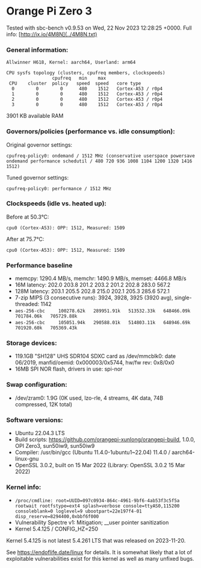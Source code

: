 # Orange Pi Zero 3

Tested with sbc-bench v0.9.53 on Wed, 22 Nov 2023 12:28:25 +0000. Full info: [http://ix.io/4M8N](../4M8N.txt)

### General information:

    Allwinner H618, Kernel: aarch64, Userland: arm64
    
    CPU sysfs topology (clusters, cpufreq members, clockspeeds)
                     cpufreq   min    max
     CPU    cluster  policy   speed  speed   core type
      0        0        0      480    1512   Cortex-A53 / r0p4
      1        0        0      480    1512   Cortex-A53 / r0p4
      2        0        0      480    1512   Cortex-A53 / r0p4
      3        0        0      480    1512   Cortex-A53 / r0p4

3901 KB available RAM

### Governors/policies (performance vs. idle consumption):

Original governor settings:

    cpufreq-policy0: ondemand / 1512 MHz (conservative userspace powersave ondemand performance schedutil / 480 720 936 1008 1104 1200 1320 1416 1512)

Tuned governor settings:

    cpufreq-policy0: performance / 1512 MHz

### Clockspeeds (idle vs. heated up):

Before at 50.3°C:

    cpu0 (Cortex-A53): OPP: 1512, Measured: 1509 

After at 75.7°C:

    cpu0 (Cortex-A53): OPP: 1512, Measured: 1509 

### Performance baseline

  * memcpy: 1290.4 MB/s, memchr: 1490.9 MB/s, memset: 4466.8 MB/s
  * 16M latency: 202.0 203.8 201.2 203.2 201.2 202.8 283.0 567.2 
  * 128M latency: 203.1 205.5 202.8 215.0 202.1 205.3 285.6 572.1 
  * 7-zip MIPS (3 consecutive runs): 3924, 3928, 3925 (3920 avg), single-threaded: 1142
  * `aes-256-cbc     100278.62k   289951.91k   513532.33k   648466.09k   701784.06k   705729.88k`
  * `aes-256-cbc     105051.94k   290588.01k   514803.11k   648946.69k   701920.60k   705369.43k`

### Storage devices:

  * 119.1GB "SH128" UHS SDR104 SDXC card as /dev/mmcblk0: date 06/2019, manfid/oemid: 0x000003/0x5744, hw/fw rev: 0x8/0x0
  * 16MB SPI NOR flash, drivers in use: spi-nor

### Swap configuration:

  * /dev/zram0: 1.9G (0K used, lzo-rle, 4 streams, 4K data, 74B compressed, 12K total)

### Software versions:

  * Ubuntu 22.04.3 LTS
  * Build scripts: https://github.com/orangepi-xunlong/orangepi-build, 1.0.0, OPI Zero3, sun50iw9, sun50iw9
  * Compiler: /usr/bin/gcc (Ubuntu 11.4.0-1ubuntu1~22.04) 11.4.0 / aarch64-linux-gnu
  * OpenSSL 3.0.2, built on 15 Mar 2022 (Library: OpenSSL 3.0.2 15 Mar 2022)    

### Kernel info:

  * `/proc/cmdline: root=UUID=097c0934-864c-4961-9bf6-4ab53f3c5f5a rootwait rootfstype=ext4 splash=verbose console=ttyAS0,115200 consoleblank=0 loglevel=9 ubootpart=22e197f4-01 disp_reserve=8294400,0xbbf6f000  `
  * Vulnerability Spectre v1:        Mitigation; __user pointer sanitization
  * Kernel 5.4.125 / CONFIG_HZ=250

Kernel 5.4.125 is not latest 5.4.261 LTS that was released on 2023-11-20.

See https://endoflife.date/linux for details. It is somewhat likely that
a lot of exploitable vulnerabilities exist for this kernel as well as many
unfixed bugs.